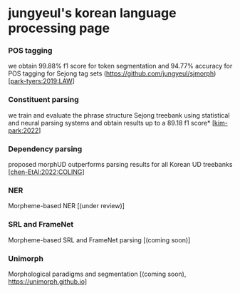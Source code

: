 # jungyeul's korean language processing page


### POS tagging 
we obtain 99.88% f1 score for token segmentation and 94.77% accuracy for POS tagging for Sejong tag sets (https://github.com/jungyeul/sjmorph) [[park-tyers:2019:LAW](https://aclanthology.org/W19-4022/)]

### Constituent parsing
we train and evaluate the phrase structure Sejong treebank using statistical and neural parsing systems and obtain results up to a 89.18 f1 score* [[kim-park:2022](https://www.cambridge.org/core/journals/natural-language-engineering/article/abs/note-on-constituent-parsing-for-korean/5ED4C32114B83971B13054A97D4004A9)]

### Dependency parsing
proposed morphUD outperforms parsing results for all Korean UD treebanks [[chen-EtAl:2022:COLING](https://aclanthology.org/2022.coling-1.482)]

### NER
Morpheme-based NER [(under review)]

### SRL and FrameNet
Morpheme-based SRL and FrameNet parsing [(coming soon)]

### Unimorph
Morphological paradigms and segmentation [(coming soon), https://unimorph.github.io]

